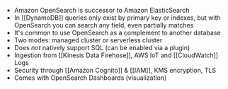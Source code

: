 - Amazon OpenSearch is successor to Amazon ElasticSearch
- In [[DynamoDB]] queries only exist by primary key or indexes, but with OpenSearch you can search any field, even partially matches
- It's common to use OpenSearch as a complement to another database
- Two modes: managed cluster or serverless cluster
- Does _not_ natively support SQL (can be enabled via a plugin)
- Ingestion from [[Kinesis Data Firehose]], AWS IoT and [[CloudWatch]] Logs
- Security through [[Amazon Cognito]] & [[IAM]], KMS encryption, TLS
- Comes with OpenSearch Dashboards (visualization)